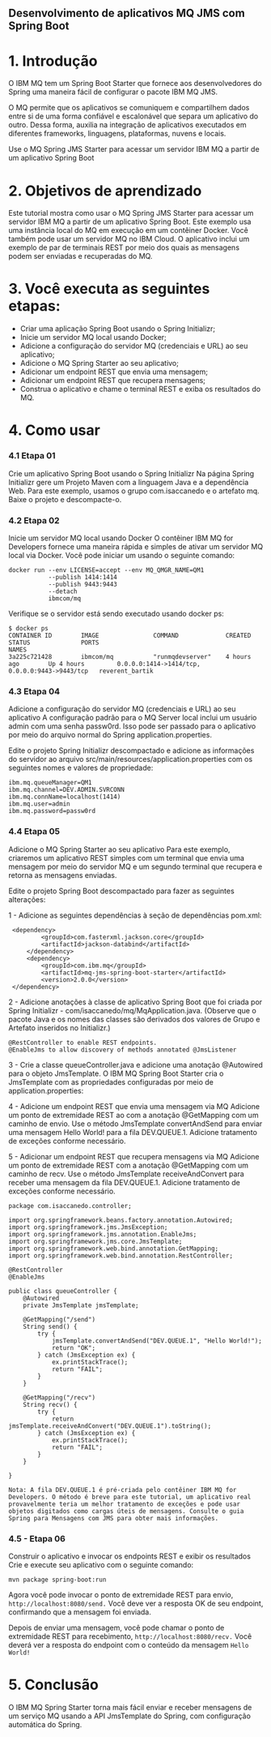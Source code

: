 ## Desenvolvimento de aplicativos MQ JMS com Spring Boot

# 1. Introdução

O IBM MQ tem um Spring Boot Starter que fornece aos desenvolvedores do Spring uma maneira fácil de configurar o pacote IBM MQ JMS.

O MQ permite que os aplicativos se comuniquem e compartilhem dados entre si de uma forma confiável e escalonável que separa um aplicativo do outro. Dessa forma, auxilia na integração de aplicativos executados em diferentes frameworks, linguagens, plataformas, nuvens e locais.

Use o MQ Spring JMS Starter para acessar um servidor IBM MQ a partir de um aplicativo Spring Boot

# 2. Objetivos de aprendizado
Este tutorial mostra como usar o MQ Spring JMS Starter para acessar um servidor IBM MQ a partir de um aplicativo Spring Boot. Este exemplo usa uma instância local do MQ em execução em um contêiner Docker. Você também pode usar um servidor MQ no IBM Cloud. O aplicativo inclui um exemplo de par de terminais REST por meio dos quais as mensagens podem ser enviadas e recuperadas do MQ.

# 3. Você executa as seguintes etapas:

- Criar uma aplicação Spring Boot usando o Spring Initializr;
- Inicie um servidor MQ local usando Docker;
- Adicione a configuração do servidor MQ (credenciais e URL) ao seu aplicativo;
- Adicione o MQ Spring Starter ao seu aplicativo;
- Adicionar um endpoint REST que envia uma mensagem;
- Adicionar um endpoint REST que recupera mensagens;
- Construa o aplicativo e chame o terminal REST e exiba os resultados do MQ.

# 4. Como usar

### 4.1 Etapa 01
Crie um aplicativo Spring Boot usando o Spring Initializr
Na página Spring Initializr gere um Projeto Maven com a linguagem Java e a dependência Web. Para este exemplo, usamos o grupo com.isaccanedo e o artefato mq. Baixe o projeto e descompacte-o.

### 4.2 Etapa 02
Inicie um servidor MQ local usando Docker
O contêiner IBM MQ for Developers fornece uma maneira rápida e simples de ativar um servidor MQ local via Docker. Você pode iniciar um usando o seguinte comando:

```
docker run ‑‑env LICENSE=accept ‑‑env MQ_QMGR_NAME=QM1
           ‑‑publish 1414:1414
           ‑‑publish 9443:9443
           ‑‑detach
           ibmcom/mq
```

Verifique se o servidor está sendo executado usando docker ps:

```
$ docker ps
CONTAINER ID        IMAGE               COMMAND             CREATED             STATUS              PORTS                                            NAMES
3a225c721428        ibmcom/mq           "runmqdevserver"    4 hours ago        Up 4 hours         0.0.0.0:1414‑>1414/tcp, 0.0.0.0:9443‑>9443/tcp   reverent_bartik
```

### 4.3 Etapa 04
Adicione a configuração do servidor MQ (credenciais e URL) ao seu aplicativo
A configuração padrão para o MQ Server local inclui um usuário admin com uma senha passw0rd. Isso pode ser passado para o aplicativo por meio do arquivo normal do Spring application.properties.

Edite o projeto Spring Initializr descompactado e adicione as informações do servidor ao arquivo src/main/resources/application.properties com os seguintes nomes e valores de propriedade:

```
ibm.mq.queueManager=QM1
ibm.mq.channel=DEV.ADMIN.SVRCONN
ibm.mq.connName=localhost(1414)
ibm.mq.user=admin
ibm.mq.password=passw0rd
```

### 4.4 Etapa 05
Adicione o MQ Spring Starter ao seu aplicativo
Para este exemplo, criaremos um aplicativo REST simples com um terminal que envia uma mensagem por meio do servidor MQ e um segundo terminal que recupera e retorna as mensagens enviadas.

Edite o projeto Spring Boot descompactado para fazer as seguintes alterações:

1 - Adicione as seguintes dependências à seção de dependências pom.xml:

```
 <dependency>
         <groupId>com.fasterxml.jackson.core</groupId>
         <artifactId>jackson-databind</artifactId>
     </dependency>
     <dependency>
         <groupId>com.ibm.mq</groupId>
         <artifactId>mq-jms-spring-boot-starter</artifactId>
         <version>2.0.0</version>
 </dependency>
```

2 - Adicione anotações à classe de aplicativo Spring Boot que foi criada por Spring Initializr - com/isaccanedo/mq/MqApplication.java. (Observe que o pacote Java e os nomes das classes são derivados dos valores de Grupo e Artefato inseridos no Initializr.)

```
@RestController to enable REST endpoints.
@EnableJms to allow discovery of methods annotated @JmsListener
```

3 - Crie a classe queueController.java e adicione uma anotação @Autowired para o objeto JmsTemplate. O IBM MQ Spring Boot Starter cria o JmsTemplate com as propriedades configuradas por meio de application.properties:

4 - Adicione um endpoint REST que envia uma mensagem via MQ
Adicione um ponto de extremidade REST ao com a anotação @GetMapping com um caminho de envio. Use o método JmsTemplate convertAndSend para enviar uma mensagem Hello World! para a fila DEV.QUEUE.1. Adicione tratamento de exceções conforme necessário.

5 - Adicionar um endpoint REST que recupera mensagens via MQ
Adicione um ponto de extremidade REST com a anotação @GetMapping com um caminho de recv. Use o método JmsTemplate receiveAndConvert para receber uma mensagem da fila DEV.QUEUE.1. Adicione tratamento de exceções conforme necessário.

```
package com.isaccanedo.controller;

import org.springframework.beans.factory.annotation.Autowired;
import org.springframework.jms.JmsException;
import org.springframework.jms.annotation.EnableJms;
import org.springframework.jms.core.JmsTemplate;
import org.springframework.web.bind.annotation.GetMapping;
import org.springframework.web.bind.annotation.RestController;

@RestController
@EnableJms

public class queueController {
	@Autowired
	private JmsTemplate jmsTemplate;

	@GetMapping("/send")
	String send() {
		try {
			jmsTemplate.convertAndSend("DEV.QUEUE.1", "Hello World!");
			return "OK";
		} catch (JmsException ex) {
			ex.printStackTrace();
			return "FAIL";
		}
	}

	@GetMapping("/recv")
	String recv() {
		try {
			return jmsTemplate.receiveAndConvert("DEV.QUEUE.1").toString();
		} catch (JmsException ex) {
			ex.printStackTrace();
			return "FAIL";
		}
	}

}
```

```
Nota: A fila DEV.QUEUE.1 é pré-criada pelo contêiner IBM MQ for Developers. O método é breve para este tutorial, um aplicativo real provavelmente teria um melhor tratamento de exceções e pode usar objetos digitados como cargas úteis de mensagens. Consulte o guia Spring para Mensagens com JMS para obter mais informações.
```

### 4.5 - Etapa 06
Construir o aplicativo e invocar os endpoints REST e exibir os resultados
Crie e execute seu aplicativo com o seguinte comando:

```
mvn package spring-boot:run
```

Agora você pode invocar o ponto de extremidade REST para envio, ```http://localhost:8080/send.``` Você deve ver a resposta OK de seu endpoint, confirmando que a mensagem foi enviada.

Depois de enviar uma mensagem, você pode chamar o ponto de extremidade REST para recebimento, ```http://localhost:8080/recv.``` Você deverá ver a resposta do endpoint com o conteúdo da mensagem ```Hello World!```

# 5. Conclusão
O IBM MQ Spring Starter torna mais fácil enviar e receber mensagens de um serviço MQ usando a API JmsTemplate do Spring, com configuração automática do Spring.



